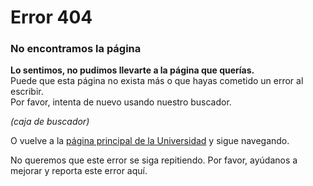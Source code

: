 # Error 404

### No encontramos la página

**Lo sentimos, no pudimos llevarte a la página que querías.**  
Puede que esta página no exista más o que hayas cometido un error al escribir.  
Por favor, intenta de nuevo usando nuestro buscador.

_\(caja de buscador\)_

O vuelve a la [página principal de la Universidad](https://www.uc.cl/) y sigue navegando.

No queremos que este error se siga repitiendo. Por favor, ayúdanos a mejorar y reporta este error aquí.

